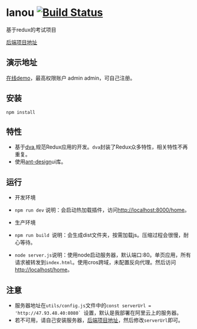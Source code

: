 # lanou [![Build Status](https://travis-ci.org/MengStar/lanou.svg?branch=develop)](https://travis-ci.org/MengStar/lanou)

基于redux的考试项目

[后端项目地址](https://github.com/MengStar/BMS-BE)

## 演示地址
[在线demo](http://47.93.48.40/home)，最高权限账户 admin admin，可自己注册。

## 安装

```nodemon
npm install
```
## 特性

- 基于[dva](https://github.com/dvajs/dva/blob/master/README_zh-CN.md),规范Redux应用的开发。`dva`封装了Redux众多特性，相关特性不再重复。
- 使用[ant-design](https://ant.design/docs/react/introduce-cn)ui库。

## 运行

- 开发环境

- `npm run dev` 说明：会启动热加载插件，访问[http://localhost:8000/home](http://localhost:8000/home)。

- 生产环境

- `npm run build `说明：会生成dist文件夹，按需加载js。压缩过程会很慢，耐心等待。
- `node server.js`说明：使用node启动服务器，默认端口:80。单页应用，所有请求被转发到`index.html`。使用cros跨域，未配置反向代理。然后访问[http://localhost/home](http://localhost/home)。

## 注意

- 服务器地址在`utils/config.js`文件中的``const serverUrl = 'http://47.93.48.40:8080` ``设置，默认是我部署在阿里云上的服务器。
- 若不可用，请自己安装服务器，[后端项目地址](https://github.com/MengStar/BMS-BE)，然后修改`serverUrl`即可。
